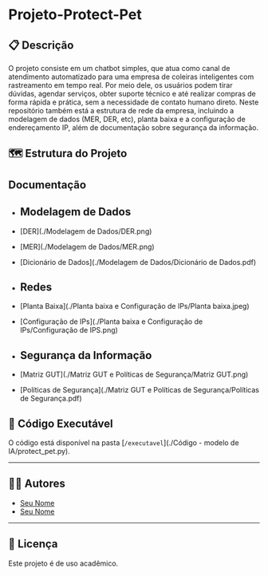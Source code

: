 # Projeto-Protect-Pet

## 📋 Descrição
O projeto consiste em um chatbot simples, que atua como canal de atendimento automatizado para uma empresa de coleiras inteligentes com rastreamento em tempo real. 
Por meio dele, os usuários podem tirar dúvidas, agendar serviços, obter suporte técnico e até realizar compras de forma rápida e prática, sem a necessidade de contato humano direto.
Neste repositório também está a estrutura de rede da empresa, incluindo a modelagem de dados (MER, DER, etc), planta baixa e a configuração de endereçamento IP, além de documentação sobre segurança da informação.

## 🗺️ Estrutura do Projeto

## Documentação

- ## Modelagem de Dados
- [DER](./Modelagem de Dados/DER.png)
- [MER](./Modelagem de Dados/MER.png)
- [Dicionário de Dados](./Modelagem de Dados/Dicionário de Dados.pdf)

- ## Redes
- [Planta Baixa](./Planta baixa e Configuração de IPs/Planta baixa.jpeg)
- [Configuração de IPs](./Planta baixa e Configuração de IPs/Configuração de IPS.png)

- ## Segurança da Informação
- [Matriz GUT](./Matriz GUT e Políticas de Segurança/Matriz GUT.png)
- [Políticas de Segurança](./Matriz GUT e Políticas de Segurança/Políticas de Segurança.pdf)


## 🚀 Código Executável
O código está disponível na pasta [`/executavel`](./Código - modelo de IA/protect_pet.py).  

---

## 👨‍💻 Autores
- [Seu Nome](https://github.com/seu-usuario)
- [Seu Nome](https://github.com/seu-usuario)

---

## 📝 Licença
Este projeto é de uso acadêmico.




